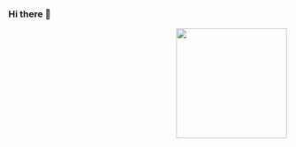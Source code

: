 ### Hi there 👋
<img align='right' src='https://media.giphy.com/media/bcKmIWkUMCjVm/giphy.gif' width='200"'>
<!--
✨
- 🔭 I’m currently working on ...
- 🌱 I’m currently learning ...
- 👯 I’m looking to collaborate on ...
- 🤔 I’m looking for help with ...
- 💬 Ask me about ...
- 📫 How to reach me: ...
- 😄 Pronouns: ...
- ⚡ Fun fact: ...
-->

